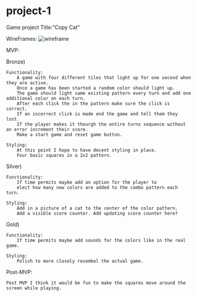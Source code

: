 # project-1
Game project
Title:"Copy Cat"

WireFrames:
![wireframe](https://i.imgur.com/OHueYbj.png)

MVP:

Bronze)

    Functionality:
        A game with four different tiles that light up for one second when they are active.
        Once a game has been started a random color should light up. 
        The game should light same existing pattern every turn and add one additional color on each turn. 
        After each click the in the pattern make sure the click is correct. 
        If an incorrect click is made end the game and tell them they lost. 
        If the player makes it thourgh the entire turns sequence without an error increment their score. 
        Make a start game and reset game button.

    Styling:
        At this point I hope to have decent styling in place.
        Four basic squares in a 2x2 pattern.
Silver)

    Functionality:
        If time permits maybe add an option for the player to 
        elect how many new colors are added to the combo pattern each turn.

    Styling:
        Add in a picture of a cat to the center of the color pattern.
        Add a visible score counter. Add updating score counter here?

Gold)

    Functionality:
        If time permits maybe add sounds for the colors like in the real game.

    Styling:
        Polish to more closely resembel the actual game.

Post-MVP:

    Post MVP I think it would be fun to make the squares move around the screen while playing.
